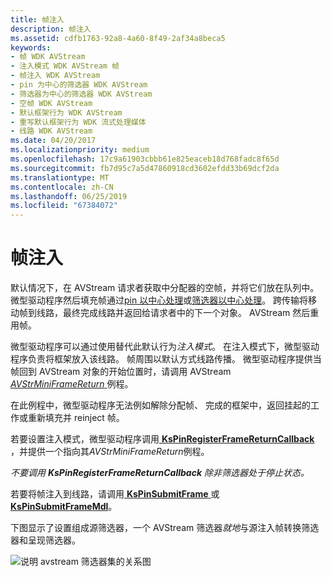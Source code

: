 ```yaml
---
title: 帧注入
description: 帧注入
ms.assetid: cdfb1763-92a8-4a60-8f49-2af34a8beca5
keywords:
- 帧 WDK AVStream
- 注入模式 WDK AVStream 帧
- 帧注入 WDK AVStream
- pin 为中心的筛选器 WDK AVStream
- 筛选器为中心的筛选器 WDK AVStream
- 空帧 WDK AVStream
- 默认框架行为 WDK AVStream
- 重写默认框架行为 WDK 流式处理媒体
- 线路 WDK AVStream
ms.date: 04/20/2017
ms.localizationpriority: medium
ms.openlocfilehash: 17c9a61903cbbb61e825eaceb18d768fadc8f65d
ms.sourcegitcommit: fb7d95c7a5d47860918cd3602efdd33b69dcf2da
ms.translationtype: MT
ms.contentlocale: zh-CN
ms.lasthandoff: 06/25/2019
ms.locfileid: "67384072"
---
```

# <a name="frame-injection"></a>帧注入





默认情况下，在 AVStream 请求者获取中分配器的空帧，并将它们放在队列中。 微型驱动程序然后填充帧通过[pin 以中心处理](pin-centric-processing.md)或[筛选器以中心处理](filter-centric-processing.md)。 跨传输将移动帧到线路，最终完成线路并返回给请求者中的下一个对象。 AVStream 然后重用帧。

微型驱动程序可以通过使用替代此默认行为*注入模式*。 在注入模式下，微型驱动程序负责将框架放入该线路。 帧周围以默认方式线路传播。 微型驱动程序提供当帧回到 AVStream 对象的开始位置时，请调用 AVStream [ *AVStrMiniFrameReturn* ](https://docs.microsoft.com/windows-hardware/drivers/ddi/content/ks/nc-ks-pfnkspinframereturn)例程。

在此例程中，微型驱动程序无法例如解除分配帧、 完成的框架中，返回挂起的工作或重新填充并 reinject 帧。

若要设置注入模式，微型驱动程序调用[ **KsPinRegisterFrameReturnCallback** ](https://docs.microsoft.com/windows-hardware/drivers/ddi/content/ks/nf-ks-kspinregisterframereturncallback) ，并提供一个指向其*AVStrMiniFrameReturn*例程。

*不要调用* ***KsPinRegisterFrameReturnCallback*** *除非筛选器处于停止状态。*

若要将帧注入到线路，请调用[ **KsPinSubmitFrame** ](https://docs.microsoft.com/windows-hardware/drivers/ddi/content/ks/nf-ks-kspinsubmitframe)或[ **KsPinSubmitFrameMdl**](https://docs.microsoft.com/windows-hardware/drivers/ddi/content/ks/nf-ks-kspinsubmitframemdl)。

下图显示了设置组成源筛选器，一个 AVStream 筛选器*就地*与源注入帧转换筛选器和呈现筛选器。

![说明 avstream 筛选器集的关系图](images/inject1.png)

 

 




